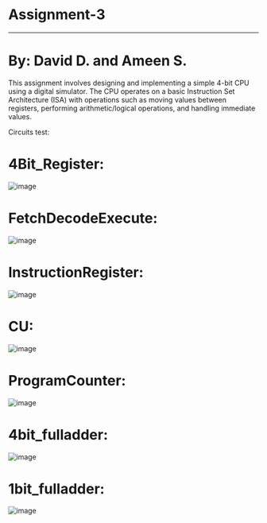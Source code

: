 # Assignment-3

---

# By: David D. and Ameen S.

This assignment involves designing and implementing a simple 4-bit CPU using a digital simulator. The CPU operates on a basic Instruction Set Architecture (ISA) with operations such as moving values between registers, performing arithmetic/logical operations, and handling immediate values.

 Circuits test: 

 # 4Bit_Register: 
 
![image](https://github.com/user-attachments/assets/1e905d03-2cd6-4fa7-b29d-67762729e7c2)

# FetchDecodeExecute:
 
  ![image](https://github.com/user-attachments/assets/a90ca20a-becb-45ea-9dca-4adc44797782)

  # InstructionRegister:
  
  ![image](https://github.com/user-attachments/assets/0048cdab-d380-46e2-813d-0a254e6dff32)

  # CU:

  ![image](https://github.com/user-attachments/assets/3d5ce2ba-a195-414b-b32d-5158bfcfe615)

  # ProgramCounter:
![image](https://github.com/user-attachments/assets/5da19cee-0d18-46f2-b905-338a2c30ef8b)



  # 4bit_fulladder:

  ![image](https://github.com/user-attachments/assets/de232bd5-efb4-4559-a963-112e7971f4a8)


  # 1bit_fulladder:

  ![image](https://github.com/user-attachments/assets/6b33e57b-fa86-4845-a3f6-ac513eea1483)



  



